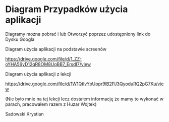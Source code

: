 # Diagram Przypadków użycia aplikacji

Diagramy można pobrać i lub Otworzyć poprzez udostępniony link do Dysku Googla

Diagram użycia aplikacji na podstawie screenów

https://drive.google.com/file/d/1_ZZ-oYHA56yD12qR8OM8UqBB7_ErsdI7/view

Diagram użycia aplikacji z lekcji

https://drive.google.com/file/d/1W1QtlvYpUopr9lB2PJ3QyoduRQ2pG7Ku/view

(Nie było mnie na tej lekcji lecz dostałem informację że mamy to wykonać w parach, pracowałem razem z Huzar Wojtek)

Sadowski Krystian
